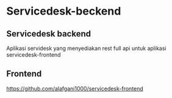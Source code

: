 # Servicedesk-beckend

## Servicedesk backend

Aplikasi servidesk yang menyediakan rest full api untuk aplikasi servicedesk-frontend

## Frontend

https://github.com/alafgani1000/servicedesk-frontend

